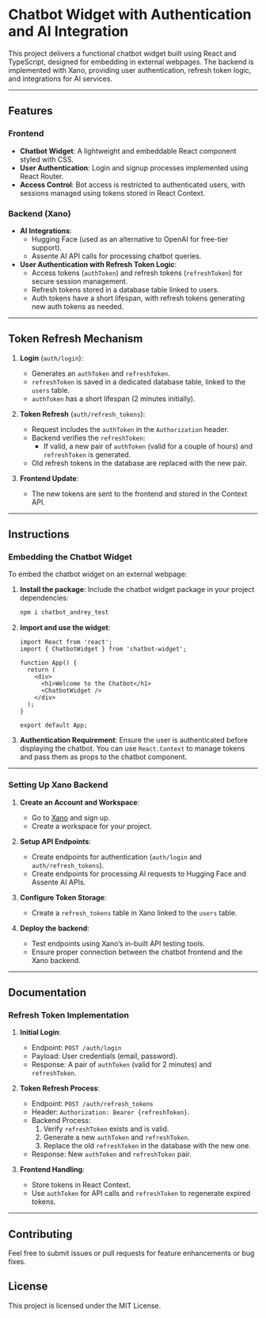 # Chatbot Widget with Authentication and AI Integration

This project delivers a functional chatbot widget built using React and TypeScript, designed for embedding in external webpages. The backend is implemented with Xano, providing user authentication, refresh token logic, and integrations for AI services.

---

## Features

### Frontend
- **Chatbot Widget**: A lightweight and embeddable React component styled with CSS.
- **User Authentication**: Login and signup processes implemented using React Router.
- **Access Control**: Bot access is restricted to authenticated users, with sessions managed using tokens stored in React Context.

### Backend (Xano)
- **AI Integrations**:
    - Hugging Face (used as an alternative to OpenAI for free-tier support).
    - Assente AI API calls for processing chatbot queries.
- **User Authentication with Refresh Token Logic**:
    - Access tokens (`authToken`) and refresh tokens (`refreshToken`) for secure session management.
    - Refresh tokens stored in a database table linked to users.
    - Auth tokens have a short lifespan, with refresh tokens generating new auth tokens as needed.

---

## Token Refresh Mechanism

1. **Login** (`auth/login`):
    - Generates an `authToken` and `refreshToken`.
    - `refreshToken` is saved in a dedicated database table, linked to the `users` table.
    - `authToken` has a short lifespan (2 minutes initially).

2. **Token Refresh** (`auth/refresh_tokens`):
    - Request includes the `authToken` in the `Authorization` header.
    - Backend verifies the `refreshToken`:
        - If valid, a new pair of `authToken` (valid for a couple of hours) and `refreshToken` is generated.
    - Old refresh tokens in the database are replaced with the new pair.

3. **Frontend Update**:
    - The new tokens are sent to the frontend and stored in the Context API.

---

## Instructions

### Embedding the Chatbot Widget
To embed the chatbot widget on an external webpage:

1. **Install the package**:
   Include the chatbot widget package in your project dependencies:
   ```bash
   npm i chatbot_andrey_test
   ```

2. **Import and use the widget**:
   ```tsx
   import React from 'react';
   import { ChatbotWidget } from 'chatbot-widget';

   function App() {
     return (
       <div>
         <h1>Welcome to the Chatbot</h1>
         <ChatbotWidget />
       </div>
     );
   }

   export default App;
   ```

3. **Authentication Requirement**:
   Ensure the user is authenticated before displaying the chatbot.
   You can use `React.Context` to manage tokens and pass them as props to the chatbot component.

---

### Setting Up Xano Backend
1. **Create an Account and Workspace**:
    - Go to [Xano](https://www.xano.com/) and sign up.
    - Create a workspace for your project.

2. **Setup API Endpoints**:
    - Create endpoints for authentication (`auth/login` and `auth/refresh_tokens`).
    - Create endpoints for processing AI requests to Hugging Face and Assente AI APIs.

3. **Configure Token Storage**:
    - Create a `refresh_tokens` table in Xano linked to the `users` table.

4. **Deploy the backend**:
    - Test endpoints using Xano’s in-built API testing tools.
    - Ensure proper connection between the chatbot frontend and the Xano backend.

---

## Documentation

### Refresh Token Implementation
1. **Initial Login**:
    - Endpoint: `POST /auth/login`
    - Payload: User credentials (email, password).
    - Response: A pair of `authToken` (valid for 2 minutes) and `refreshToken`.

2. **Token Refresh Process**:
    - Endpoint: `POST /auth/refresh_tokens`
    - Header: `Authorization: Bearer {refreshToken}`.
    - Backend Process:
        1. Verify `refreshToken` exists and is valid.
        2. Generate a new `authToken` and `refreshToken`.
        3. Replace the old `refreshToken` in the database with the new one.
    - Response: New `authToken` and `refreshToken` pair.

3. **Frontend Handling**:
    - Store tokens in React Context.
    - Use `authToken` for API calls and `refreshToken` to regenerate expired tokens.

---

## Contributing
Feel free to submit issues or pull requests for feature enhancements or bug fixes.

## License
This project is licensed under the MIT License.

